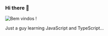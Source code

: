 ### Hi there 👋

<!--
**LucasGuim/LucasGuim** is a ✨ _special_ ✨ repository because its `README.md` (this file) appears on your GitHub profile.

Here are some ideas to get you started:

- 🔭 I’m currently working on ...
- 🌱 I’m currently learning ...
- 👯 I’m looking to collaborate on ...
- 🤔 I’m looking for help with ...
- 💬 Ask me about ...
- 📫 How to reach me: ...
- 😄 Pronouns: ...
- ⚡ Fun fact: ...
-->
![Bem vindos !](https://github.com/LucasGuim/LucasGuim/blob/main/githubimg.xcf)

Just a guy learning JavaScript and TypeScript...